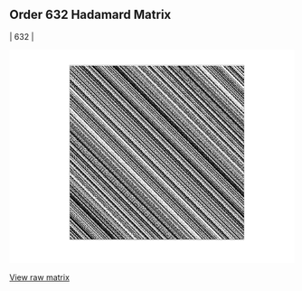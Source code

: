 ## Order 632 Hadamard Matrix

| 632 |

<img src="632.png" class="img-responsive" alt=""> 

[View raw matrix](order632.txt)

